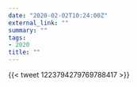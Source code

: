 ```yaml
---
date: "2020-02-02T10:24:00Z"
external_link: ""
summary: ""
tags:
- 2020
title: ""
---
```

{{< tweet 1223794279769788417 >}}